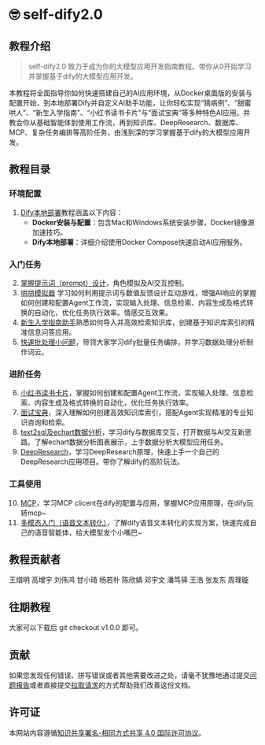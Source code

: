 # 🤓 self-dify2.0

## 教程介绍

> self-dify2.0 致力于成为你的大模型应用开发指南教程。带你从0开始学习并掌握基于dify的大模型应用开发。

本教程将全面指导你如何快速搭建自己的AI应用环境，从Docker桌面版的安装与配置开始，到本地部署Dify并自定义AI助手功能，让你轻松实现“猜病例”、“甜蜜哄人”、“新生入学指南”、“小红书读书卡片”与“面试宝典”等多种特色AI应用。并教会你从基础智能体到使用工作流，再到知识库、DeepResearch、数据库、MCP、复杂任务编排等高阶任务，由浅到深的学习掌握基于dify的大模型应用开发。


## 教程目录

### 环境配置

1.  [Dify本地部署](https://datawhaler.feishu.cn/wiki/COa5w9crQiJt5ckQAR2cqm9LnSh)教程涵盖以下内容：
    *   **Docker安装与配置**：包含Mac和Windows系统安装步骤，Docker镜像源加速技巧。
    *   **Dify本地部署**：详细介绍使用Docker Compose快速启动AI应用服务。

### 入门任务

2.  [掌握提示词（prompt）设计](https://datawhaler.feishu.cn/wiki/Edk1wZZ9qikrY4kMAiicgNVonbh?fromScene=spaceOverview)，角色模拟及AI交互控制。
3.  [哄哄模拟器](https://datawhaler.feishu.cn/wiki/Ih64wA1MFiyyZFk9mVtcmHiPntc?fromScene=spaceOverview) 学习如何利用提示词与数值反馈设计互动游戏，增强AI响应的掌握如何创建和配置Agent工作流，实现输入处理、信息检索、内容生成及格式转换的自动化，优化任务执行效率。情感交互效果。
4.  [新生入学指南助手](https://datawhaler.feishu.cn/wiki/S3cNwyRQJifgHekTVaIcbE3bnYm?fromScene=spaceOverview)熟悉如何导入并高效检索知识库，创建基于知识库索引的精准信息问答应用。
5.  [快速批处理小问题](https://spvrm23ffj.feishu.cn/wiki/KL7PwhcFUinbyxkMOfsckxBun7f)，带领大家学习dify批量任务编排，并学习数据处理分析制作词云。

### 进阶任务

6.  [小红书读书卡片](https://datawhaler.feishu.cn/wiki/ZB3ZwD2foi2EWukNypecpVtrnoY)，掌握如何创建和配置Agent工作流，实现输入处理、信息检索、内容生成及格式转换的自动化，优化任务执行效率。
7.  [面试宝典](https://datawhaler.feishu.cn/wiki/QPqEwU68NizMAgkfr0Gc2LMqn5H)，深入理解如何创建高效知识库索引，搭配Agent实现精准的专业知识咨询和检索。
8.  [text2sql及echart数据分析](https://spvrm23ffj.feishu.cn/wiki/ZnHOwThLPi0D0CkNp1VcpTHinhe)，学习dify与数据库交互，打开数据与AI交互新思路。了解echart数据分析图表展示，上手数据分析大模型应用任务。
9.  [DeepResearch](https://spvrm23ffj.feishu.cn/wiki/HKlBw23R4iZaBnkcLlHcnPjPneh?fromScene=spaceOverview)，学习DeepResearch原理，快速上手一个自己的DeepResearch应用项目。带你了解dify的高阶玩法。

### 工具使用

10. [MCP](https://spvrm23ffj.feishu.cn/docx/Nmbjde0GtoLMvBxuy4hc3YHTnVc?from=from_lark_index_search&ccm_open_type=from_lark_index_search)，学习MCP clicent在dify的配置与应用，掌握MCP应用原理，在dify玩转mcp~
11. [多模态入门（语音文本转化）](https://spvrm23ffj.feishu.cn/docx/Nmbjde0GtoLMvBxuy4hc3YHTnVc)，了解dify语音文本转化的实现方案，快速完成自己的语音智能体，给大模型发个小嘴巴~

## 教程贡献者
王熠明
高增宇
刘伟鸿
甘小琦
杨若朴
陈欣婧
邓宇文
潘笃驿
王浩
张友东
周理璇

## 往期教程
大家可以下载后
    git checkout v1.0.0 即可。

## 贡献

如果您发现任何错误、拼写错误或者其他需要改进之处，请毫不犹豫地通过提交[问题报告](https://github.com/datawhalechina/self-dify/issues)或者直接提交[拉取请求](https://github.com/datawhalechina/self-dify/pulls)的方式帮助我们改善这份文档。

## 许可证


本网站内容遵循[知识共享署名-相同方式共享 4.0 国际许可协议](LICENSE-CC-BY-SA)。
